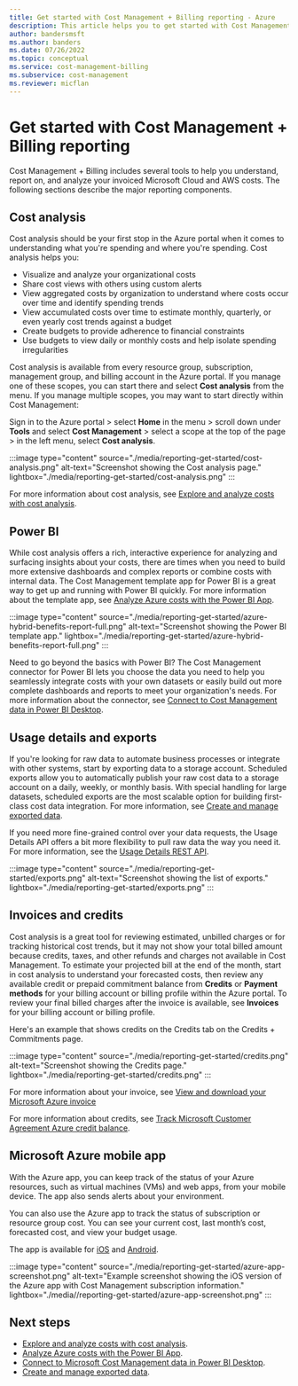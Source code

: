 ```yaml
---
title: Get started with Cost Management + Billing reporting - Azure
description: This article helps you to get started with Cost Management + Billing to understand, report on, and analyze your invoiced Microsoft Cloud and AWS costs.
author: bandersmsft
ms.author: banders
ms.date: 07/26/2022
ms.topic: conceptual
ms.service: cost-management-billing
ms.subservice: cost-management
ms.reviewer: micflan
---
```


# Get started with Cost Management + Billing reporting

Cost Management + Billing includes several tools to help you understand, report on, and analyze your invoiced Microsoft Cloud and AWS costs. The following sections describe the major reporting components.

## Cost analysis

Cost analysis should be your first stop in the Azure portal when it comes to understanding what you're spending and where you're spending. Cost analysis helps you:

- Visualize and analyze your organizational costs
- Share cost views with others using custom alerts
- View aggregated costs by organization to understand where costs occur over time and identify spending trends
- View accumulated costs over time to estimate monthly, quarterly, or even yearly cost trends against a budget
- Create budgets to provide adherence to financial constraints
- Use budgets to view daily or monthly costs and help isolate spending irregularities

Cost analysis is available from every resource group, subscription, management group, and billing account in the Azure portal. If you manage one of these scopes, you can start there and select **Cost analysis** from the menu. If you manage multiple scopes, you may want to start directly within Cost Management:

Sign in to the Azure portal > select **Home** in the menu > scroll down under **Tools** and select **Cost Management** > select a scope at the top of the page > in the left menu, select **Cost analysis**.

:::image type="content" source="./media/reporting-get-started/cost-analysis.png" alt-text="Screenshot showing the Cost analysis page." lightbox="./media/reporting-get-started/cost-analysis.png" :::

For more information about cost analysis, see [Explore and analyze costs with cost analysis](quick-acm-cost-analysis.md).

## Power BI

While cost analysis offers a rich, interactive experience for analyzing and surfacing insights about your costs, there are times when you need to build more extensive dashboards and complex reports or combine costs with internal data. The Cost Management template app for Power BI is a great way to get up and running with Power BI quickly. For more information about the template app, see [Analyze Azure costs with the Power BI App](analyze-cost-data-azure-cost-management-power-bi-template-app.md).

:::image type="content" source="./media/reporting-get-started/azure-hybrid-benefits-report-full.png" alt-text="Screenshot showing the Power BI template app." lightbox="./media/reporting-get-started/azure-hybrid-benefits-report-full.png" :::

Need to go beyond the basics with Power BI? The Cost Management connector for Power BI lets you choose the data you need to help you seamlessly integrate costs with your own datasets or easily build out more complete dashboards and reports to meet your organization's needs. For more information about the connector, see [Connect to Cost Management data in Power BI Desktop](/power-bi/connect-data/desktop-connect-azure-cost-management).

## Usage details and exports

If you're looking for raw data to automate business processes or integrate with other systems, start by exporting data to a storage account. Scheduled exports allow you to automatically publish your raw cost data to a storage account on a daily, weekly, or monthly basis. With special handling for large datasets, scheduled exports are the most scalable option for building first-class cost data integration. For more information, see [Create and manage exported data](tutorial-export-acm-data.md).

If you need more fine-grained control over your data requests, the Usage Details API offers a bit more flexibility to pull raw data the way you need it. For more information, see the [Usage Details REST API](/rest/api/consumption/usage-details/list).

:::image type="content" source="./media/reporting-get-started/exports.png" alt-text="Screenshot showing the list of exports." lightbox="./media/reporting-get-started/exports.png" :::

## Invoices and credits

Cost analysis is a great tool for reviewing estimated, unbilled charges or for tracking historical cost trends, but it may not show your total billed amount because credits, taxes, and other refunds and charges not available in Cost Management. To estimate your projected bill at the end of the month, start in cost analysis to understand your forecasted costs, then review any available credit or prepaid commitment balance from **Credits** or **Payment methods** for your billing account or billing profile within the Azure portal. To review your final billed charges after the invoice is available, see **Invoices** for your billing account or billing profile.

Here's an example that shows credits on the Credits tab on the Credits + Commitments page.

:::image type="content" source="./media/reporting-get-started/credits.png" alt-text="Screenshot showing the Credits page." lightbox="./media/reporting-get-started/credits.png" :::

For more information about your invoice, see [View and download your Microsoft Azure invoice](../understand/download-azure-invoice.md)

For more information about credits, see [Track Microsoft Customer Agreement Azure credit balance](../manage/mca-check-azure-credits-balance.md).

## Microsoft Azure mobile app

With the Azure app, you can keep track of the status of your Azure resources, such as virtual machines (VMs) and web apps, from your mobile device. The app also sends alerts about your environment.

You can also use the Azure app to track the status of subscription or resource group cost. You can see your current cost, last month’s cost, forecasted cost, and view your budget usage.

The app is available for [iOS](https://itunes.apple.com/us/app/microsoft-azure/id1219013620?ls=1&mt=8) and [Android](https://play.google.com/store/apps/details?id=com.microsoft.azure).

:::image type="content" source="./media/reporting-get-started/azure-app-screenshot.png" alt-text="Example screenshot showing the iOS version of the Azure app with Cost Management subscription information." lightbox="./media//reporting-get-started/azure-app-screenshot.png" :::

## Next steps

- [Explore and analyze costs with cost analysis](quick-acm-cost-analysis.md).
- [Analyze Azure costs with the Power BI App](analyze-cost-data-azure-cost-management-power-bi-template-app.md).
- [Connect to Microsoft Cost Management data in Power BI Desktop](/power-bi/connect-data/desktop-connect-azure-cost-management).
- [Create and manage exported data](tutorial-export-acm-data.md).